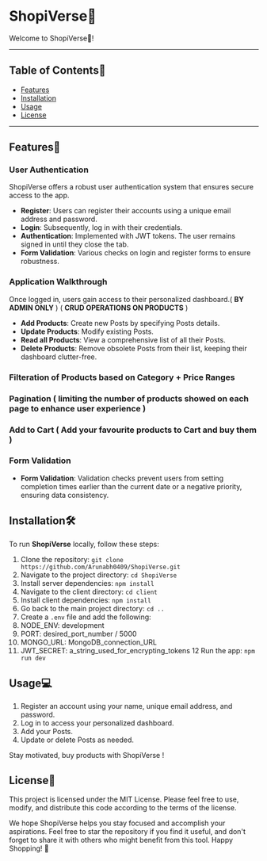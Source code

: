 # ShopiVerse🎯

Welcome to ShopiVerse🎯!

---
## Table of Contents📄

- [Features](#features)
- [Installation](#installation)
- [Usage](#usage)
- [License](#license)

---
## Features💫

### User Authentication

ShopiVerse offers a robust user authentication system that ensures secure access to the app.

- **Register**: Users can register their accounts using a unique email address and password.
- **Login**: Subsequently, log in with their credentials.
- **Authentication**: Implemented with JWT tokens. The user remains signed in until they close the tab.
- **Form Validation**: Various checks on login and register forms to ensure robustness.

### Application Walkthrough

Once logged in, users gain access to their personalized dashboard.( **BY ADMIN ONLY** ) ( **CRUD OPERATIONS ON PRODUCTS** ) 

- **Add Products**: Create new Posts by specifying Posts details.
- **Update Products**: Modify existing Posts.
- **Read all Products**: View a comprehensive list of all their Posts.
- **Delete Products**: Remove obsolete Posts from their list, keeping their dashboard clutter-free.

### Filteration of Products based on Category + Price Ranges 

### Pagination ( limiting the number of products showed on each page to enhance user experience )

### Add to Cart ( Add your favourite products to Cart and buy them )

### Form Validation

- **Form Validation**: Validation checks prevent users from setting completion times earlier than the current date or a negative priority, ensuring data consistency.

## Installation🛠️

To run **ShopiVerse** locally, follow these steps:

1. Clone the repository: `git clone https://github.com/Arunabh0409/ShopiVerse.git`
2. Navigate to the project directory: `cd ShopiVerse`
3. Install server dependencies: `npm install`
4. Navigate to the client directory: `cd client`
5. Install client dependencies: `npm install`
6. Go back to the main project directory: `cd ..`
7. Create a `.env` file and add the following:
8. NODE_ENV: development
9.  PORT: desired_port_number / 5000
10. MONGO_URL: MongoDB_connection_URL
11. JWT_SECRET: a_string_used_for_encrypting_tokens
12 Run the app: `npm run dev`

## Usage💻

1. Register an account using your name, unique email address, and password.
2. Log in to access your personalized dashboard.
3. Add your Posts.
4. Update or delete Posts as needed.

Stay motivated, buy products with ShopiVerse !

## License📄

This project is licensed under the MIT License. Please feel free to use, modify, and distribute this code according to the terms of the license.

We hope ShopiVerse helps you stay focused and accomplish your aspirations.
Feel free to star the repository if you find it useful, and don't forget to share it with others who might benefit from this tool.
Happy Shopping! 🎯



